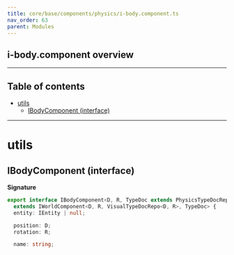 ```yaml
---
title: core/base/components/physics/i-body.component.ts
nav_order: 63
parent: Modules
---
```


## i-body.component overview

---

<h2 class="text-delta">Table of contents</h2>

- [utils](#utils)
  - [IBodyComponent (interface)](#ibodycomponent-interface)

---

# utils

## IBodyComponent (interface)

**Signature**

```ts
export interface IBodyComponent<D, R, TypeDoc extends PhysicsTypeDocRepo<D, R> = PhysicsTypeDocRepo<D, R>>
  extends IWorldComponent<D, R, VisualTypeDocRepo<D, R>, TypeDoc> {
  entity: IEntity | null;

  position: D;
  rotation: R;

  name: string;
```
